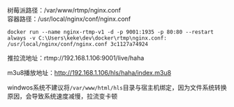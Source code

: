 树莓派路径：/var/www/rtmp/nginx.conf<br>
容器路径：/usr/local/nginx/conf/nginx.conf

```shell
docker run --name nginx-rtmp-v1 -d -p 9001:1935 -p 80:80 --restart always -v C:\Users\keke\dev\docker\rtmp\nginx.conf:
/usr/local/nginx/conf/nginx.conf 3c1127a74924
```

推拉流地址：rtmp://192.168.1.106:9001/live/haha

m3u8播放地址：http://192.168.1.106/hls/haha/index.m3u8

windwos系统不建议将`/var/www/html/hls`目录与宿主机绑定，因为文件系统转换原因，会导致系统速度减慢，拉流变卡顿